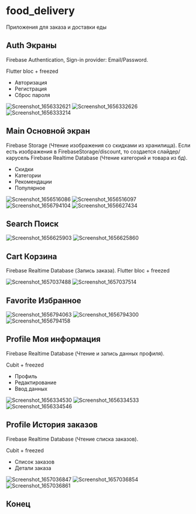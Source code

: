 # food_delivery

Приложения для заказа и доставки еды

## Auth Экраны

Firebase Authentication, Sign-in provider: Email/Password.

Flutter bloc + freezed

- Авторизация
- Регистрация
- Сброс пароля

![Screenshot_1656332621](https://user-images.githubusercontent.com/99508083/176202728-4d6381f4-23cf-40ba-a47e-2052efb01462.png)
![Screenshot_1656332626](https://user-images.githubusercontent.com/99508083/176202732-a0d82faf-ddf5-4858-8eff-014f0cdfae7d.png)
![Screenshot_1656333214](https://user-images.githubusercontent.com/99508083/176202734-776c6afa-37e5-44c5-b66d-64af63948183.png)

## Main Основной экран

Firebase Storage (Чтение изображения со скидками из хранилища). Если есть изображения в FirebaseStorage/discount, то создается слайдер/карусель
Firebase Realtime Database (Чтение категорий и товара из бд).

- Скидки 
- Категории
- Рекомендации
- Популярное

![Screenshot_1656516086](https://user-images.githubusercontent.com/99508083/176475670-775135c3-6139-4bbf-874c-7b3cff210650.png)
![Screenshot_1656516097](https://user-images.githubusercontent.com/99508083/176475678-2e8884f6-6f66-4aab-8c67-f9129d1b5f70.png)
![Screenshot_1656794104](https://user-images.githubusercontent.com/99508083/177015864-18483ff2-58f2-4be9-8cfd-7fe1f51b2d74.png)
![Screenshot_1656627434](https://user-images.githubusercontent.com/99508083/177015862-5449652f-87c4-46d1-91fe-d89508e9997d.png)

## Search Поиск

![Screenshot_1656625903](https://user-images.githubusercontent.com/99508083/176785608-b15ff5dd-13e5-4036-b3e2-90457554683b.png)
![Screenshot_1656625860](https://user-images.githubusercontent.com/99508083/176785612-29003ac7-40ac-4469-b247-cc92597298c9.png)

## Cart Корзина

Firebase Realtime Database (Запись заказа).
Flutter bloc + freezed

![Screenshot_1657037488](https://user-images.githubusercontent.com/99508083/177371981-a8e77a77-cba7-4d35-8e11-7bc0d80297ba.png)
![Screenshot_1657037514](https://user-images.githubusercontent.com/99508083/177371985-365c7bb8-b9b5-40bf-88ab-64ce9c410762.png)

## Favorite Избранное

![Screenshot_1656794063](https://user-images.githubusercontent.com/99508083/177015863-bcbc9f36-0e8f-487d-8e67-ed0d83164e31.png)
![Screenshot_1656794300](https://user-images.githubusercontent.com/99508083/177015866-925ab3ff-5ef3-4f5d-8578-a1389535be75.png)
![Screenshot_1656794158](https://user-images.githubusercontent.com/99508083/177015865-323a61fe-5e92-4174-af66-e39ea854627b.png)

## Profile Моя информация

Firebase Realtime Database (Чтение и запись данных профиля).

Cubit + freezed

- Профиль
- Редактирование
- Ввод данных

![Screenshot_1656334530](https://user-images.githubusercontent.com/99508083/176202737-8ef6a721-a4f8-4eeb-8d54-9139d4409028.png)
![Screenshot_1656334533](https://user-images.githubusercontent.com/99508083/176202738-8a8b3080-28b0-499c-afa6-909d8c8e5d9e.png)
![Screenshot_1656334546](https://user-images.githubusercontent.com/99508083/176202739-23f84e25-12db-4933-b6a2-d2c44514e79c.png)

## Profile История заказов

Firebase Realtime Database (Чтение списка заказов).

Cubit + freezed

- Список заказов
- Детали заказа

![Screenshot_1657036847](https://user-images.githubusercontent.com/99508083/177370617-48156723-6af6-4dda-9a43-8e0e6264bfdf.png)
![Screenshot_1657036854](https://user-images.githubusercontent.com/99508083/177370623-7c533fee-8cb6-4470-b9a8-acee5c46b694.png)
![Screenshot_1657036861](https://user-images.githubusercontent.com/99508083/177370626-246bb214-db07-4112-8b5f-c1e900267fad.png)


## Конец
